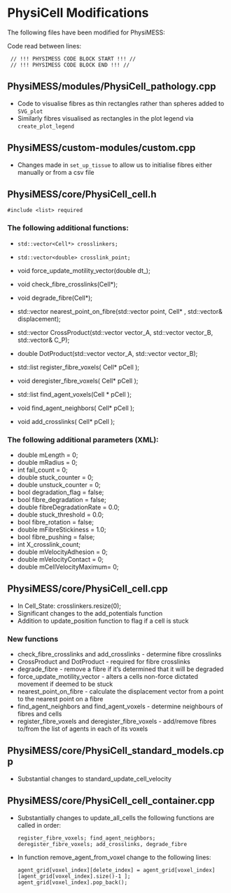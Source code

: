 # PhysiCell Modifications
The following files have been modified for PhysiMESS:

Code read between lines:

     // !!! PHYSIMESS CODE BLOCK START !!! //
     // !!! PHYSIMESS CODE BLOCK END !!! //


## PhysiMESS/modules/PhysiCell_pathology.cpp
* Code to visualise fibres as thin rectangles rather than spheres added to ```SVG_plot```
* Similarly fibres visualised as rectangles in the plot legend via ```create_plot_legend```

## PhysiMESS/custom-modules/custom.cpp
* Changes made in ```set_up_tissue``` to allow us to initialise fibres either manually or from a csv file 

## PhysiMESS/core/PhysiCell_cell.h

    #include <list> required 

### The following additional functions:
* ```std::vector<Cell*> crosslinkers;```
* ```std::vector<double> crosslink_point;```
* void force_update_motility_vector(double dt_);
* void check_fibre_crosslinks(Cell*);
* void degrade_fibre(Cell*);
* std::vector<double> nearest_point_on_fibre(std::vector<double> point, Cell* , std::vector<double>& displacement);
* std::vector<double> CrossProduct(std::vector<double> vector_A, std::vector<double> vector_B, std::vector<double>& C_P);
* double DotProduct(std::vector<double> vector_A, std::vector<double> vector_B);

* std::list<int> register_fibre_voxels( Cell* pCell );
* void deregister_fibre_voxels( Cell* pCell );
* std::list<int> find_agent_voxels(Cell * pCell );
* void find_agent_neighbors( Cell* pCell );
* void add_crosslinks( Cell* pCell );

### The following additional parameters (XML):
* double mLength = 0; 
* double mRadius = 0; 
* int fail_count = 0;
* double stuck_counter = 0;
* double unstuck_counter = 0;
* bool degradation_flag = false;
* bool fibre_degradation = false;
* double fibreDegradationRate = 0.0;
* double stuck_threshold = 0.0;
* bool fibre_rotation = false;
* double mFibreStickiness = 1.0;
* bool fibre_pushing = false;
* int X_crosslink_count;
* double mVelocityAdhesion = 0;
* double mVelocityContact = 0;
* double mCellVelocityMaximum= 0;

## PhysiMESS/core/PhysiCell_cell.cpp
* In Cell_State: crosslinkers.resize(0);
* Significant changes to the add_potentials function 
* Addition to update_position function to flag if a cell is stuck 
    
### New functions 
* check_fibre_crosslinks and add_crosslinks - determine fibre crosslinks
* CrossProduct and DotProduct - required for fibre crosslinks
* degrade_fibre - remove a fibre if it’s determined that it will be degraded 
* force_update_motility_vector - alters a cells non-force dictated movement if deemed to be stuck 
* nearest_point_on_fibre - calculate the displacement vector from a point to the nearest point on a fibre
* find_agent_neighbors and find_agent_voxels - determine neighbours of fibres and cells 
* register_fibre_voxels and deregister_fibre_voxels - add/remove fibres to/from the list of agents in each of its voxels


## PhysiMESS/core/PhysiCell_standard_models.cpp
* Substantial changes to standard_update_cell_velocity 

## PhysiMESS/core/PhysiCell_cell_container.cpp
* Substantially changes to update_all_cells the following functions are called in order: 
    
      register_fibre_voxels; find_agent_neighbors; deregister_fibre_voxels; add_crosslinks, degrade_fibre
    
* In function remove_agent_from_voxel change to the following lines:       
      
      agent_grid[voxel_index][delete_index] = agent_grid[voxel_index][agent_grid[voxel_index].size()-1 ];
      agent_grid[voxel_index].pop_back();


